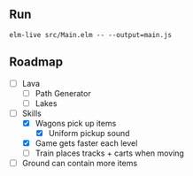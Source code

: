 ## Run

`elm-live src/Main.elm -- --output=main.js`

## Roadmap

* [ ] Lava
  * [ ] Path Generator
  * [ ] Lakes
* [ ] Skills
    * [x] Wagons pick up items
      * [x] Uniform pickup sound
    * [x] Game gets faster each level
    * [ ] Train places tracks + carts when moving
* [ ] Ground can contain more items
